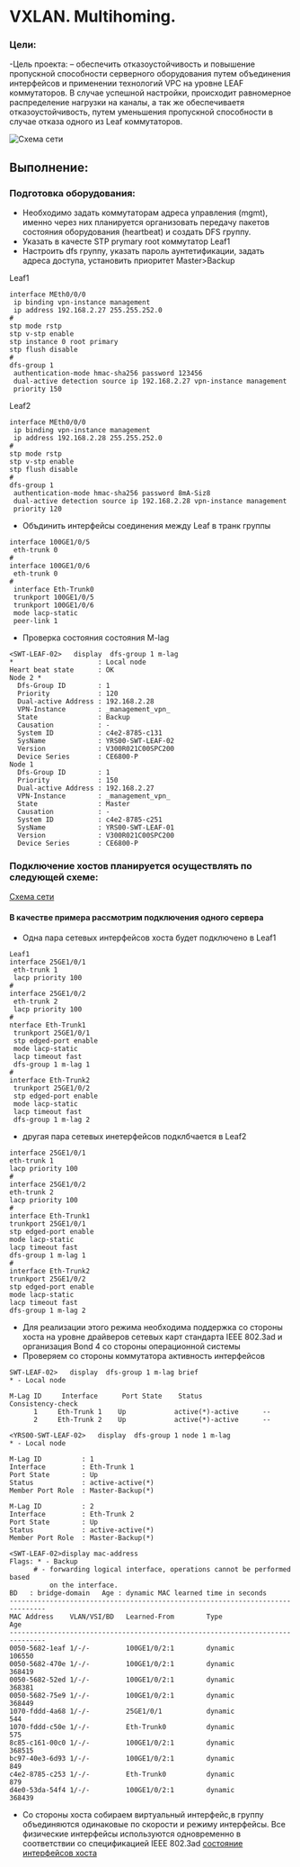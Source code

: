 # VXLAN. Multihoming.

### Цели:
-Цель проекта: – обеспечить отказоустойчивость и повышение пропускной способности серверного оборудования путем объединения интерфейсов и применении технологий VPC на уровне LEAF коммутаторов.
В случае успешной настройки, происходит равномерное распределение нагрузки на каналы, а так же обеспечиваетя отказоустойчивость, путем уменьшения пропускной способности в случае отказа одного из Leaf коммутаторов.



![Схема сети ](pic1.png)

## Выполнение:
### Подготовка оборудования:
- Необходимо задать коммутаторам адреса управления (mgmt), именно через них планируется организовать передачу пакетов состояния оборудования (heartbeat) и создать DFS группу.
- Указать в качесте STP prymary root коммутатор Leaf1
- Настроить dfs группу, указать пароль аунтетификации, задать адреса доступа, установить приоритет Master>Backup

Leaf1
~~~
interface MEth0/0/0
 ip binding vpn-instance management
 ip address 192.168.2.27 255.255.252.0
#
stp mode rstp
stp v-stp enable
stp instance 0 root primary
stp flush disable
#
dfs-group 1
 authentication-mode hmac-sha256 password 123456
 dual-active detection source ip 192.168.2.27 vpn-instance management
 priority 150
~~~
Leaf2
~~~
interface MEth0/0/0
 ip binding vpn-instance management
 ip address 192.168.2.28 255.255.252.0
#
stp mode rstp
stp v-stp enable
stp flush disable
#
dfs-group 1
 authentication-mode hmac-sha256 password 8mA-Siz8
 dual-active detection source ip 192.168.2.28 vpn-instance management
 priority 120
~~~
- Объдинить интерфейсы соединения между Leaf в транк группы 
~~~
interface 100GE1/0/5
 eth-trunk 0
#
interface 100GE1/0/6
 eth-trunk 0
#
 interface Eth-Trunk0
 trunkport 100GE1/0/5
 trunkport 100GE1/0/6
 mode lacp-static
 peer-link 1
 ~~~
- Проверка состояния состояния M-lag
~~~
<SWT-LEAF-02>   display  dfs-group 1 m-lag
*                     : Local node
Heart beat state      : OK
Node 2 *
  Dfs-Group ID        : 1
  Priority            : 120
  Dual-active Address : 192.168.2.28
  VPN-Instance        : _management_vpn_
  State               : Backup
  Causation           : -
  System ID           : c4e2-8785-c131
  SysName             : YRS00-SWT-LEAF-02
  Version             : V300R021C00SPC200
  Device Series       : CE6800-P
Node 1
  Dfs-Group ID        : 1
  Priority            : 150
  Dual-active Address : 192.168.2.27
  VPN-Instance        : _management_vpn_
  State               : Master
  Causation           : -
  System ID           : c4e2-8785-c251
  SysName             : YRS00-SWT-LEAF-01
  Version             : V300R021C00SPC200
  Device Series       : CE6800-P
~~~
### Подключение хостов планируется осуществлять по следующей схеме:
[Схема сети ](host.png)
#### В качестве примера рассмотрим подключения одного сервера
- Одна пара сетевых интерфейсов хоста будет подключено в Leaf1
~~~
Leaf1
interface 25GE1/0/1
 eth-trunk 1
 lacp priority 100
#
interface 25GE1/0/2
 eth-trunk 2
 lacp priority 100
#
nterface Eth-Trunk1
 trunkport 25GE1/0/1 	
 stp edged-port enable
 mode lacp-static
 lacp timeout fast
 dfs-group 1 m-lag 1
#
interface Eth-Trunk2
 trunkport 25GE1/0/2
 stp edged-port enable
 mode lacp-static
 lacp timeout fast
 dfs-group 1 m-lag 2
 ~~~
 - другая пара сетевых инетерфейсов подклбчается в Leaf2
 ~~~
 interface 25GE1/0/1
 eth-trunk 1
 lacp priority 100
#
interface 25GE1/0/2
 eth-trunk 2
 lacp priority 100
 #
 interface Eth-Trunk1
 trunkport 25GE1/0/1 	
 stp edged-port enable
 mode lacp-static
 lacp timeout fast
 dfs-group 1 m-lag 1
#
interface Eth-Trunk2
 trunkport 25GE1/0/2
 stp edged-port enable
 mode lacp-static
 lacp timeout fast
 dfs-group 1 m-lag 2
 ~~~
-  Для реализации этого режима необходима поддержка со стороны хоста на уровне драйверов сетевых карт стандарта IEEE 802.3ad и организация Bond 4 со стороны операционной системы
- Проверяем со стороны коммутатора активность интерфейсов
 ~~~
SWT-LEAF-02>   display  dfs-group 1 m-lag brief
* - Local node

M-Lag ID     Interface      Port State    Status                Consistency-check
       1     Eth-Trunk 1    Up            active(*)-active      --
       2     Eth-Trunk 2    Up            active(*)-active      --

<YRS00-SWT-LEAF-02>   display  dfs-group 1 node 1 m-lag
* - Local node

M-Lag ID          : 1
Interface         : Eth-Trunk 1
Port State        : Up
Status            : active-active(*)
Member Port Role  : Master-Backup(*)

M-Lag ID          : 2
Interface         : Eth-Trunk 2
Port State        : Up
Status            : active-active(*)
Member Port Role  : Master-Backup(*)

<SWT-LEAF-02>display mac-address
Flags: * - Backup
       # - forwarding logical interface, operations cannot be performed based
           on the interface.
BD   : bridge-domain   Age : dynamic MAC learned time in seconds
-------------------------------------------------------------------------------
MAC Address    VLAN/VSI/BD   Learned-From        Type                Age
-------------------------------------------------------------------------------
0050-5682-1eaf 1/-/-         100GE1/0/2:1        dynamic          106550
0050-5682-470e 1/-/-         100GE1/0/2:1        dynamic          368419
0050-5682-52ed 1/-/-         100GE1/0/2:1        dynamic          368381
0050-5682-75e9 1/-/-         100GE1/0/2:1        dynamic          368449
1070-fddd-4a68 1/-/-         25GE1/0/1           dynamic             544
1070-fddd-c50e 1/-/-         Eth-Trunk0          dynamic             575
8c85-c161-00c0 1/-/-         100GE1/0/2:1        dynamic          368515
bc97-40e3-6d93 1/-/-         100GE1/0/2:1        dynamic             849
c4e2-8785-c253 1/-/-         Eth-Trunk0          dynamic             879
d4e0-53da-54f4 1/-/-         100GE1/0/2:1        dynamic          368439
~~~
- Со стороны хоста собираем виртуальный интерфейс,в группу объединяются одинаковые по скорости и режиму интерфейсы. Все физические интерфейсы используются одновременно в соответствии со спецификацией IEEE 802.3ad
[состояние интерфейсов хоста](hosthost_bond.jpg)

